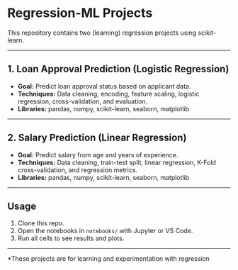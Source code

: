 # Regression-ML Projects

This repository contains two (learning) regression projects using scikit-learn.

---

## 1. Loan Approval Prediction (Logistic Regression)

- **Goal:** Predict loan approval status based on applicant data.
- **Techniques:** Data cleaning, encoding, feature scaling, logistic regression, cross-validation, and evaluation.
- **Libraries:** pandas, numpy, scikit-learn, seaborn, matplotlib

---

## 2. Salary Prediction (Linear Regression)

- **Goal:** Predict salary from age and years of experience.
- **Techniques:** Data cleaning, train-test split, linear regression, K-Fold cross-validation, and regression metrics.
- **Libraries:** pandas, numpy, scikit-learn, seaborn, matplotlib

---

## Usage

1. Clone this repo.
2. Open the notebooks in `notebooks/` with Jupyter or VS Code.
3. Run all cells to see results and plots.

---

*These projects are for learning and experimentation with regression
